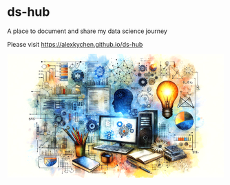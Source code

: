 # ds-hub

A place to document and share my data science journey

Please visit https://alexkychen.github.io/ds-hub

![](ds-book/pic/welcome_small.png)